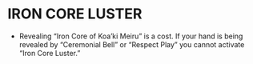 
# IRON CORE LUSTER

*   Revealing “Iron Core of Koa’ki Meiru” is a cost. If your hand is being revealed by “Ceremonial Bell” or “Respect Play” you cannot activate “Iron Core Luster.”

  